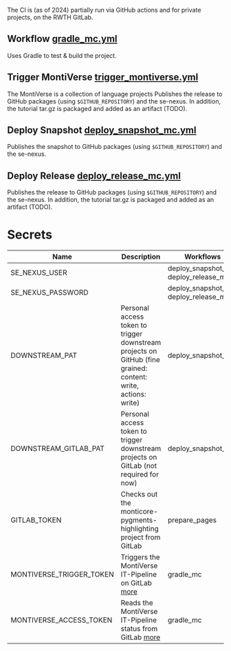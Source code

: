 <!-- (c) https://github.com/MontiCore/monticore -->

The CI is (as of 2024) partially run via GitHub actions and for private
projects,
on the RWTH GitLab.

## Workflow [gradle_mc.yml](../.github/workflows/gradle_mc.yml)

Uses Gradle to test & build the project.

## Trigger MontiVerse [trigger_montiverse.yml](../.github/workflows/trigger_montiverse.yml)

The MontiVerse is a collection of language projects
Publishes the release to GitHub packages (using `$GITHUB_REPOSITORY`) and
the se-nexus.
In addition, the tutorial tar.gz is packaged and added as an artifact (TODO).

## Deploy Snapshot [deploy_snapshot_mc.yml](../.github/workflows/deploy_snapshot_mc.yml)

Publishes the snapshot to GitHub packages (using `$GITHUB_REPOSITORY`) and
the se-nexus.

## Deploy Release [deploy_release_mc.yml](../.github/workflows/deploy_release_mc.yml)

Publishes the release to GitHub packages (using `$GITHUB_REPOSITORY`) and
the se-nexus.
In addition, the tutorial tar.gz is packaged and added as an artifact (TODO).

# Secrets

| Name                     | Description                                                                                                                     | Workflows                             |
|--------------------------|---------------------------------------------------------------------------------------------------------------------------------|---------------------------------------|
| SE_NEXUS_USER            |                                                                                                                                 | deploy_snapshot_mc, deploy_release_mc |
| SE_NEXUS_PASSWORD        |                                                                                                                                 | deploy_snapshot_mc, deploy_release_mc |
| DOWNSTREAM_PAT           | Personal access token to trigger downstream projects on GitHub (fine grained: content: write, actions: write)                   | deploy_snapshot_mc                    |
| DOWNSTREAM_GITLAB_PAT    | Personal access token to trigger downstream projects on GitLab (not required for now)                                           | deploy_snapshot_mc                    |
| GITLAB_TOKEN             | Checks out the monticore-pygments-highlighting project from GitLab                                                              | prepare_pages                         |
| MONTIVERSE_TRIGGER_TOKEN | Triggers the MontiVerse IT-Pipeline on GitLab [more](https://github.com/digital-blueprint/gitlab-pipeline-trigger-action)       | gradle_mc                             |
| MONTIVERSE_ACCESS_TOKEN  | Reads the MontiVerse IT-Pipeline status from GitLab [more](https://github.com/digital-blueprint/gitlab-pipeline-trigger-action) | gradle_mc                             |


